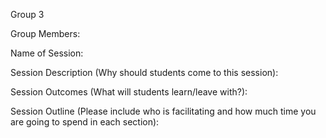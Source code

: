 Group 3


Group Members:

Name of Session:

Session Description (Why should students come to this session):

Session Outcomes (What will students learn/leave with?):

Session Outline (Please include who is facilitating and how much time you are going to spend in each section):

